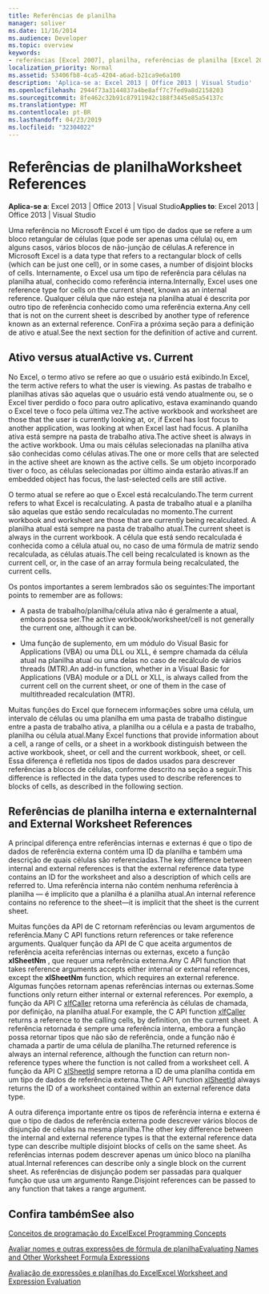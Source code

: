 ```yaml
---
title: Referências de planilha
manager: soliver
ms.date: 11/16/2014
ms.audience: Developer
ms.topic: overview
keywords:
- referências [Excel 2007], planilha, referências de planilha [Excel 2007], referência externa de planilha [Excel 2007], planilha ativa [Excel 2007], planilha atual [Excel 2007], referências de planilha internas [Excel 2007]
localization_priority: Normal
ms.assetid: 53406fb8-4ca5-4204-a6ad-b21ca9e6a100
description: 'Aplica-se a: Excel 2013 | Office 2013 | Visual Studio'
ms.openlocfilehash: 2944f73a3144837a4be8aff7c7fed9a8d2158203
ms.sourcegitcommit: 8fe462c32b91c87911942c188f3445e85a54137c
ms.translationtype: MT
ms.contentlocale: pt-BR
ms.lasthandoff: 04/23/2019
ms.locfileid: "32304022"
---
```

# <a name="worksheet-references"></a><span data-ttu-id="18a79-104">Referências de planilha</span><span class="sxs-lookup"><span data-stu-id="18a79-104">Worksheet References</span></span>

 <span data-ttu-id="18a79-105">**Aplica-se a**: Excel 2013 | Office 2013 | Visual Studio</span><span class="sxs-lookup"><span data-stu-id="18a79-105">**Applies to**: Excel 2013 | Office 2013 | Visual Studio</span></span> 
  
<span data-ttu-id="18a79-106">Uma referência no Microsoft Excel é um tipo de dados que se refere a um bloco retangular de células (que pode ser apenas uma célula) ou, em alguns casos, vários blocos de não-junção de células.</span><span class="sxs-lookup"><span data-stu-id="18a79-106">A reference in Microsoft Excel is a data type that refers to a rectangular block of cells (which can be just one cell), or in some cases, a number of disjoint blocks of cells.</span></span> <span data-ttu-id="18a79-107">Internamente, o Excel usa um tipo de referência para células na planilha atual, conhecido como referência interna.</span><span class="sxs-lookup"><span data-stu-id="18a79-107">Internally, Excel uses one reference type for cells on the current sheet, known as an internal reference.</span></span> <span data-ttu-id="18a79-108">Qualquer célula que não esteja na planilha atual é descrita por outro tipo de referência conhecido como uma referência externa.</span><span class="sxs-lookup"><span data-stu-id="18a79-108">Any cell that is not on the current sheet is described by another type of reference known as an external reference.</span></span> <span data-ttu-id="18a79-109">ConFira a próxima seção para a definição de ativo e atual.</span><span class="sxs-lookup"><span data-stu-id="18a79-109">See the next section for the definition of active and current.</span></span>
  
## <a name="active-vs-current"></a><span data-ttu-id="18a79-110">Ativo versus atual</span><span class="sxs-lookup"><span data-stu-id="18a79-110">Active vs. Current</span></span>

<span data-ttu-id="18a79-111">No Excel, o termo ativo se refere ao que o usuário está exibindo.</span><span class="sxs-lookup"><span data-stu-id="18a79-111">In Excel, the term active refers to what the user is viewing.</span></span> <span data-ttu-id="18a79-112">As pastas de trabalho e planilhas ativas são aquelas que o usuário está vendo atualmente ou, se o Excel tiver perdido o foco para outro aplicativo, estava examinando quando o Excel teve o foco pela última vez.</span><span class="sxs-lookup"><span data-stu-id="18a79-112">The active workbook and worksheet are those that the user is currently looking at, or, if Excel has lost focus to another application, was looking at when Excel last had focus.</span></span> <span data-ttu-id="18a79-113">A planilha ativa está sempre na pasta de trabalho ativa.</span><span class="sxs-lookup"><span data-stu-id="18a79-113">The active sheet is always in the active workbook.</span></span> <span data-ttu-id="18a79-114">Uma ou mais células selecionadas na planilha ativa são conhecidas como células ativas.</span><span class="sxs-lookup"><span data-stu-id="18a79-114">The one or more cells that are selected in the active sheet are known as the active cells.</span></span> <span data-ttu-id="18a79-115">Se um objeto incorporado tiver o foco, as células selecionadas por último ainda estarão ativas.</span><span class="sxs-lookup"><span data-stu-id="18a79-115">If an embedded object has focus, the last-selected cells are still active.</span></span> 
  
<span data-ttu-id="18a79-116">O termo atual se refere ao que o Excel está recalculando.</span><span class="sxs-lookup"><span data-stu-id="18a79-116">The term current refers to what Excel is recalculating.</span></span> <span data-ttu-id="18a79-117">A pasta de trabalho atual e a planilha são aquelas que estão sendo recalculadas no momento.</span><span class="sxs-lookup"><span data-stu-id="18a79-117">The current workbook and worksheet are those that are currently being recalculated.</span></span> <span data-ttu-id="18a79-118">A planilha atual está sempre na pasta de trabalho atual.</span><span class="sxs-lookup"><span data-stu-id="18a79-118">The current sheet is always in the current workbook.</span></span> <span data-ttu-id="18a79-119">A célula que está sendo recalculada é conhecida como a célula atual ou, no caso de uma fórmula de matriz sendo recalculada, as células atuais.</span><span class="sxs-lookup"><span data-stu-id="18a79-119">The cell being recalculated is known as the current cell, or, in the case of an array formula being recalculated, the current cells.</span></span> 
  
<span data-ttu-id="18a79-120">Os pontos importantes a serem lembrados são os seguintes:</span><span class="sxs-lookup"><span data-stu-id="18a79-120">The important points to remember are as follows:</span></span>
  
- <span data-ttu-id="18a79-121">A pasta de trabalho/planilha/célula ativa não é geralmente a atual, embora possa ser.</span><span class="sxs-lookup"><span data-stu-id="18a79-121">The active workbook/worksheet/cell is not generally the current one, although it can be.</span></span>
    
- <span data-ttu-id="18a79-122">Uma função de suplemento, em um módulo do Visual Basic for Applications (VBA) ou uma DLL ou XLL, é sempre chamada da célula atual na planilha atual ou uma delas no caso de recálculo de vários threads (MTR).</span><span class="sxs-lookup"><span data-stu-id="18a79-122">An add-in function, whether in a Visual Basic for Applications (VBA) module or a DLL or XLL, is always called from the current cell on the current sheet, or one of them in the case of multithreaded recalculation (MTR).</span></span>
    
<span data-ttu-id="18a79-123">Muitas funções do Excel que fornecem informações sobre uma célula, um intervalo de células ou uma planilha em uma pasta de trabalho distingue entre a pasta de trabalho ativa, a planilha ou a célula e a pasta de trabalho, planilha ou célula atual.</span><span class="sxs-lookup"><span data-stu-id="18a79-123">Many Excel functions that provide information about a cell, a range of cells, or a sheet in a workbook distinguish between the active workbook, sheet, or cell and the current workbook, sheet, or cell.</span></span> <span data-ttu-id="18a79-124">Essa diferença é refletida nos tipos de dados usados para descrever referências a blocos de células, conforme descrito na seção a seguir.</span><span class="sxs-lookup"><span data-stu-id="18a79-124">This difference is reflected in the data types used to describe references to blocks of cells, as described in the following section.</span></span>
  
## <a name="internal-and-external-worksheet-references"></a><span data-ttu-id="18a79-125">Referências de planilha interna e externa</span><span class="sxs-lookup"><span data-stu-id="18a79-125">Internal and External Worksheet References</span></span>

<span data-ttu-id="18a79-126">A principal diferença entre referências internas e externas é que o tipo de dados de referência externa contém uma ID da planilha e também uma descrição de quais células são referenciadas.</span><span class="sxs-lookup"><span data-stu-id="18a79-126">The key difference between internal and external references is that the external reference data type contains an ID for the worksheet and also a description of which cells are referred to.</span></span> <span data-ttu-id="18a79-127">Uma referência interna não contém nenhuma referência à planilha — é implícito que a planilha é a planilha atual.</span><span class="sxs-lookup"><span data-stu-id="18a79-127">An internal reference contains no reference to the sheet—it is implicit that the sheet is the current sheet.</span></span> 
  
<span data-ttu-id="18a79-128">Muitas funções da API de C retornam referências ou levam argumentos de referência.</span><span class="sxs-lookup"><span data-stu-id="18a79-128">Many C API functions return references or take reference arguments.</span></span> <span data-ttu-id="18a79-129">Qualquer função da API de C que aceita argumentos de referência aceita referências internas ou externas, exceto a função **xlSheetNm** , que requer uma referência externa.</span><span class="sxs-lookup"><span data-stu-id="18a79-129">Any C API function that takes reference arguments accepts either internal or external references, except the **xlSheetNm** function, which requires an external reference.</span></span> <span data-ttu-id="18a79-130">Algumas funções retornam apenas referências internas ou externas.</span><span class="sxs-lookup"><span data-stu-id="18a79-130">Some functions only return either internal or external references.</span></span> <span data-ttu-id="18a79-131">Por exemplo, a função da API C [xlfCaller](xlfcaller.md) retorna uma referência às células de chamada, por definição, na planilha atual.</span><span class="sxs-lookup"><span data-stu-id="18a79-131">For example, the C API function [xlfCaller](xlfcaller.md) returns a reference to the calling cells, by definition, on the current sheet.</span></span> <span data-ttu-id="18a79-132">A referência retornada é sempre uma referência interna, embora a função possa retornar tipos que não são de referência, onde a função não é chamada a partir de uma célula de planilha.</span><span class="sxs-lookup"><span data-stu-id="18a79-132">The returned reference is always an internal reference, although the function can return non-reference types where the function is not called from a worksheet cell.</span></span> <span data-ttu-id="18a79-133">A função da API C [xlSheetId](xlsheetid.md) sempre retorna a ID de uma planilha contida em um tipo de dados de referência externa.</span><span class="sxs-lookup"><span data-stu-id="18a79-133">The C API function [xlSheetId](xlsheetid.md) always returns the ID of a worksheet contained within an external reference data type.</span></span> 
  
<span data-ttu-id="18a79-134">A outra diferença importante entre os tipos de referência interna e externa é que o tipo de dados de referência externa pode descrever vários blocos de disjunção de células na mesma planilha.</span><span class="sxs-lookup"><span data-stu-id="18a79-134">The other key difference between the internal and external reference types is that the external reference data type can describe multiple disjoint blocks of cells on the same sheet.</span></span> <span data-ttu-id="18a79-135">As referências internas podem descrever apenas um único bloco na planilha atual.</span><span class="sxs-lookup"><span data-stu-id="18a79-135">Internal references can describe only a single block on the current sheet.</span></span> <span data-ttu-id="18a79-136">As referências de disjunção podem ser passadas para qualquer função que usa um argumento Range.</span><span class="sxs-lookup"><span data-stu-id="18a79-136">Disjoint references can be passed to any function that takes a range argument.</span></span>
  
## <a name="see-also"></a><span data-ttu-id="18a79-137">Confira também</span><span class="sxs-lookup"><span data-stu-id="18a79-137">See also</span></span>



[<span data-ttu-id="18a79-138">Conceitos de programação do Excel</span><span class="sxs-lookup"><span data-stu-id="18a79-138">Excel Programming Concepts</span></span>](excel-programming-concepts.md)
  
[<span data-ttu-id="18a79-139">Avaliar nomes e outras expressões de fórmula de planilha</span><span class="sxs-lookup"><span data-stu-id="18a79-139">Evaluating Names and Other Worksheet Formula Expressions</span></span>](evaluating-names-and-other-worksheet-formula-expressions.md)
  
[<span data-ttu-id="18a79-140">Avaliação de expressões e planilhas do Excel</span><span class="sxs-lookup"><span data-stu-id="18a79-140">Excel Worksheet and Expression Evaluation</span></span>](excel-worksheet-and-expression-evaluation.md)

